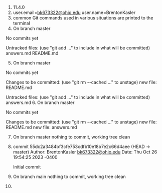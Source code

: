 1. 11.4.0
2. user.email=bk673322@ohio.edu
  user.name=BrentonKasler
3. common Git commands used in various situations are printed to the terminal
4. On branch master

No commits yet

Untracked files:
  (use "git add <file>..." to include in what will be committed)
	answers.md
	README.md

5. On branch master

No commits yet

Changes to be committed:
  (use "git rm --cached <file>..." to unstage)
	new file:   README.md

Untracked files:
  (use "git add <file>..." to include in what will be committed)
	answers.md
6. On branch master

No commits yet

Changes to be committed:
  (use "git rm --cached <file>..." to unstage)
	new file:   README.md
	new file:   answers.md

7. On branch master
nothing to commit, working tree clean
8. commit 55dc2a3484bf3cfe753cdfb10e18b7e2c66d4aee (HEAD -> master)
Author: BrentonKasler <bk673322@ohio.edu>
Date:   Thu Oct 26 19:54:25 2023 -0400

    Initial commit
9. On branch main
nothing to commit, working tree clean
10. 
